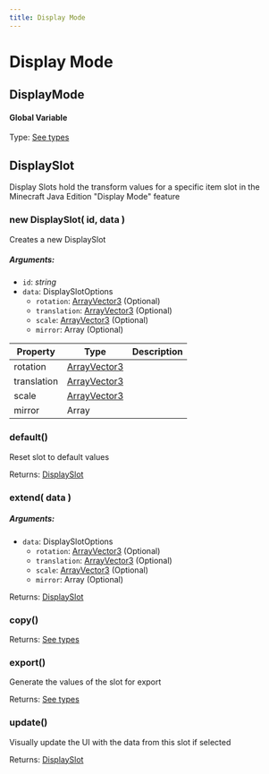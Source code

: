 ```yaml
---
title: Display Mode
---
```


# Display Mode
## DisplayMode
#### Global Variable

Type: [See types](https://github.com/JannisX11/blockbench-types/blob/9449dd3/types/display_mode.d.ts#L1)


## DisplaySlot
Display Slots hold the transform values for a specific item slot in the Minecraft Java Edition "Display Mode" feature

### new DisplaySlot( id, data )
Creates a new DisplaySlot

##### Arguments:
* `id`: *string*
* `data`: DisplaySlotOptions
	* `rotation`: [ArrayVector3](https://github.com/JannisX11/blockbench-types/blob/9449dd3/types/outliner.d.ts#L2) (Optional)
	* `translation`: [ArrayVector3](https://github.com/JannisX11/blockbench-types/blob/9449dd3/types/outliner.d.ts#L2) (Optional)
	* `scale`: [ArrayVector3](https://github.com/JannisX11/blockbench-types/blob/9449dd3/types/outliner.d.ts#L2) (Optional)
	* `mirror`: Array (Optional)


| Property | Type | Description |
| -------- | ---- | ----------- |
| rotation | [ArrayVector3](https://github.com/JannisX11/blockbench-types/blob/9449dd3/types/outliner.d.ts#L2) |  |
| translation | [ArrayVector3](https://github.com/JannisX11/blockbench-types/blob/9449dd3/types/outliner.d.ts#L2) |  |
| scale | [ArrayVector3](https://github.com/JannisX11/blockbench-types/blob/9449dd3/types/outliner.d.ts#L2) |  |
| mirror | Array |  |

### default()
Reset slot to default values


Returns: [DisplaySlot](display_mode#displayslot)

### extend( data )
##### Arguments:
* `data`: DisplaySlotOptions
	* `rotation`: [ArrayVector3](https://github.com/JannisX11/blockbench-types/blob/9449dd3/types/outliner.d.ts#L2) (Optional)
	* `translation`: [ArrayVector3](https://github.com/JannisX11/blockbench-types/blob/9449dd3/types/outliner.d.ts#L2) (Optional)
	* `scale`: [ArrayVector3](https://github.com/JannisX11/blockbench-types/blob/9449dd3/types/outliner.d.ts#L2) (Optional)
	* `mirror`: Array (Optional)

Returns: [DisplaySlot](display_mode#displayslot)

### copy()

Returns: [See types](https://github.com/JannisX11/blockbench-types/blob/9449dd3/types/display_mode.d.ts#L26)

### export()
Generate the values of the slot for export


Returns: [See types](https://github.com/JannisX11/blockbench-types/blob/9449dd3/types/display_mode.d.ts#L35)

### update()
Visually update the UI with the data from this slot if selected


Returns: [DisplaySlot](display_mode#displayslot)

